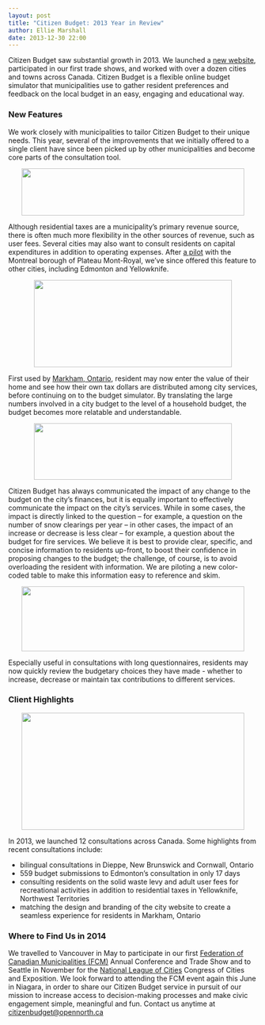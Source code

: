```yaml
---
layout: post
title: "Citizen Budget: 2013 Year in Review"
author: Ellie Marshall
date: 2013-12-30 22:00
---
```

Citizen Budget saw substantial growth in 2013. We launched a [new website](http://www.citizenbudget.com), participated in our first trade shows, and worked with over a dozen cities and towns across Canada. Citizen Budget is a flexible online budget simulator that municipalities use to gather resident preferences and feedback on the local budget in an easy, engaging and educational way.

### New Features

We work closely with municipalities to tailor Citizen Budget to their unique needs. This year, several of the improvements that we initially offered to a single client have since been picked up by other municipalities and become core parts of the consultation tool.

<p style="text-align: center;"><img src="{{ site.baseurl }}/theme/img/blog/utility-fees.jpg" width="450" height="95" alt=""></p>

Although residential taxes are a municipality’s primary revenue source, there is often much more flexibility in the other sources of revenue, such as user fees. Several cities may also want to consult residents on capital expenditures in addition to operating expenses. After [a pilot](http://budgetplateau.com/) with the Montreal borough of Plateau Mont-Royal, we’ve since offered this feature to other cities, including Edmonton and Yellowknife.

<p style="text-align: center;"><img src="{{ site.baseurl }}/theme/img/blog/dynamic-charts.jpg" width="400" height="176" alt=""></p>

First used by [Markham, Ontario](http://markham.citizenbudget.com/), resident may now enter the value of their home and see how their own tax dollars are distributed among city services, before continuing on to the budget simulator. By translating the large numbers involved in a city budget to the level of a household budget, the budget becomes more relatable and understandable.

<p style="text-align: center;"><img src="{{ site.baseurl }}/theme/img/blog/consequence-indicator.jpg" width="400" height="114" alt=""></p>

Citizen Budget has always communicated the impact of any change to the budget on the city’s finances, but it is equally important to effectively communicate the impact on the city’s services. While in some cases, the impact is directly linked to the question – for example, a question on the number of snow clearings per year – in other cases, the impact of an increase or decrease is less clear – for example, a question about the budget for fire services. We believe it is best to provide clear, specific, and concise information to residents up-front, to boost their confidence in proposing changes to the budget; the challenge, of course, is to avoid overloading the resident with information. We are piloting a new color-coded table to make this information easy to reference and skim.

<p style="text-align: center;"><img src="{{ site.baseurl }}/theme/img/blog/summary-table.jpg" width="450" height="131" alt=""></p>

Especially useful in consultations with long questionnaires, residents may now quickly review the budgetary choices they have made - whether to increase, decrease or maintain tax contributions to different services.

### Client Highlights

<p style="text-align: center;"><img src="{{ site.baseurl }}/theme/img/blog/client-map-2013.jpg" width="450" height="236" alt=""></p>

In 2013, we launched 12 consultations across Canada. Some highlights from recent consultations include:

- bilingual consultations in Dieppe, New Brunswick and Cornwall, Ontario
- 559 budget submissions to Edmonton’s consultation in only 17 days
- consulting residents on the solid waste levy and adult user fees for recreational activities in addition to residential taxes in Yellowknife, Northwest Territories
- matching the design and branding of the city website to create a seamless experience for residents in Markham, Ontario

### Where to Find Us in 2014

We travelled to Vancouver in May to participate in our first [Federation of Canadian Municipalities (FCM)](http://www.fcm.ca/) Annual Conference and Trade Show and to Seattle in November for the [National League of Cities](http://www.nlc.org/) Congress of Cities and Exposition. We look forward to attending the FCM event again this June in Niagara, in order to share our Citizen Budget service in pursuit of our mission to increase access to decision-making processes and make civic engagement simple, meaningful and fun. Contact us anytime at [citizenbudget@opennorth.ca](mailto:citizenbudget@opennorth.ca)
